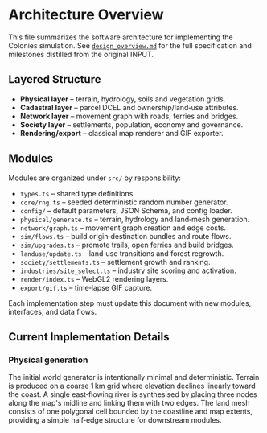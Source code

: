 # Architecture Overview

This file summarizes the software architecture for implementing the Colonies simulation.
See [`design_overview.md`](design_overview.md) for the full specification and
milestones distilled from the original INPUT.

## Layered Structure
- **Physical layer** – terrain, hydrology, soils and vegetation grids.
- **Cadastral layer** – parcel DCEL and ownership/land‑use attributes.
- **Network layer** – movement graph with roads, ferries and bridges.
- **Society layer** – settlements, population, economy and governance.
- **Rendering/export** – classical map renderer and GIF exporter.

## Modules
Modules are organized under `src/` by responsibility:
- `types.ts` – shared type definitions.
- `core/rng.ts` – seeded deterministic random number generator.
- `config/` – default parameters, JSON Schema, and config loader.
- `physical/generate.ts` – terrain, hydrology and land‑mesh generation.
- `network/graph.ts` – movement graph creation and edge costs.
- `sim/flows.ts` – build origin‑destination bundles and route flows.
- `sim/upgrades.ts` – promote trails, open ferries and build bridges.
- `landuse/update.ts` – land‑use transitions and forest regrowth.
- `society/settlements.ts` – settlement growth and ranking.
- `industries/site_select.ts` – industry site scoring and activation.
- `render/index.ts` – WebGL2 rendering layers.
- `export/gif.ts` – time‑lapse GIF capture.

Each implementation step must update this document with new modules,
interfaces, and data flows.

## Current Implementation Details

### Physical generation

The initial world generator is intentionally minimal and deterministic. Terrain
is produced on a coarse 1 km grid where elevation declines linearly toward the
coast. A single east‑flowing river is synthesised by placing three nodes along
the map's midline and linking them with two edges. The land mesh consists of one
polygonal cell bounded by the coastline and map extents, providing a simple
half‑edge structure for downstream modules.
